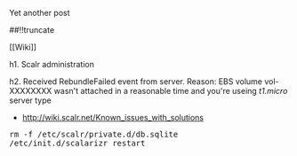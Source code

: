 Yet another post

[meta:author]: <> (Jonas Colmsjo)
[meta:title]: <> (Scalr-administration.md)
[meta:date]: <> (2012-01-01)
[meta:nested:key]: <> (Metadata value)

##!!truncate


[[Wiki]]

h1. Scalr administration


h2. Received RebundleFailed event from server. Reason: EBS volume vol-XXXXXXXX wasn't attached in a reasonable time and you're useing _t1.micro_ server type

* http://wiki.scalr.net/Known_issues_with_solutions

<pre>
rm -f /etc/scalr/private.d/db.sqlite
/etc/init.d/scalarizr restart
</pre>
